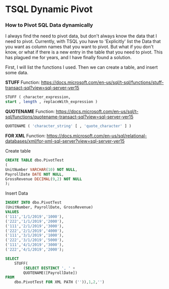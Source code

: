 # TSQL Dynamic Pivot
### How to Pivot SQL Data dynamically

I always find the need to pivot data, but don't always know the data that I need to pivot.  Currently, with TSQL you have to 'Explicitly' list the Data that you want as column names that you want to pivot.  But what if you don't know, or what if there is a new entry in the table that you need to pivot.  This has plagued me for years, and I have finally found a solution.  

First, I will list the functions I used.  Then we can create a table, and insert some data.

**STUFF** Function:
https://docs.microsoft.com/en-us/sql/t-sql/functions/stuff-transact-sql?view=sql-server-ver15
```SQL
STUFF ( character_expression, 
start , length , replaceWith_expression )
```

**QUOTENAME** Function:
https://docs.microsoft.com/en-us/sql/t-sql/functions/quotename-transact-sql?view=sql-server-ver15
```SQL
QUOTENAME ( 'character_string' [ , 'quote_character' ] )
```

**FOR XML** Function:
https://docs.microsoft.com/en-us/sql/relational-databases/xml/for-xml-sql-server?view=sql-server-ver15


Create table
```SQL
CREATE TABLE dbo.PivotTest
(
UnitNumber VARCHAR(10) NOT NULL,
PayrollDate DATE NOT NULL,
GrossRevenue DECIMAL(9,2) NOT NULL 
);
```




Insert Data
```SQL
INSERT INTO dbo.PivotTest
(UnitNumber, PayrollDate, GrossRevenue)
VALUES
('111','1/1/2019','1000'),
('222','1/1/2019','2000'),
('111','2/1/2019','3000'),
('222','2/1/2019','4000'),
('111','3/1/2019','1000'),
('222','3/1/2019','5000'),
('111','4/1/2019','3000'),
('222','4/1/2019','2000');

```




```SQL
SELECT 
    STUFF(
        (SELECT DISTINCT ', ' + 
        QUOTENAME([PayrollDate]) 
FROM 
    dbo.PivotTest FOR XML PATH ('')),1,2,'')
```
